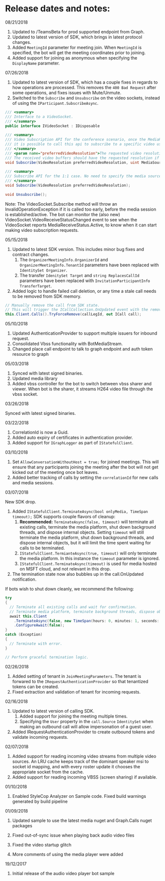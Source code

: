 # Release dates and notes:

08/21/2018

1. Updated to /TeamsBeta for prod supported endpoint from Graph.
2. Updated to latest version of SDK, which brings in latest protocol changes.
3. Added `MeetingId` parameter for meeting join.  When `MeetingId` is specified, the bot will get the meeting coordinates prior to joining.
4. Added support for joining as anonymous when specifying the `DisplayName` parameter.

07/26/2018

1. Updated to latest version of SDK, which has a couple fixes in regards to how operations are processed.  This removes the `400 Bad Request` after some operations, and fixes issues with Mute/Unmute.
2. Switched to the `Subscribe` and `Unsubscribe` on the video sockets, instead of using the `IParticipant.SubscribeAsync`.

``` csharp
/// <summary>
/// Interface to a VideoSocket.
/// </summary>
public interface IVideoSocket : IDisposable
 
/// <summary>
/// Video Subscription API for the conference scenario, once the MediaReceiveStatus is raised with active status,
/// it is possible to call this api to subscribe to a specific video using the media source id.
/// </summary>
/// <param name="preferredVideoResolution">The requested video resolution,
/// The received video buffers should have the requested resolution if the bandwidth constraints and sender capabilities are satisfied</param>
void Subscribe(VideoResolution preferredVideoResolution, uint MediaSourceId);
 
/// <summary>
/// Subscribe API for the 1:1 case. No need to specify the media source id
/// </summary>
void Subscribe(VideoResolution preferredVideoResolution);
 
void Unsubscribe();
```

Note: The VideoSocket.Subscribe method will throw an InvalidOperationException if it is called too early, before the media session is established/active. The bot can monitor the (also new) VideoSocket.VideoReceiveStatusChanged event to see when the VideoSocket reports MediaReceiveStatus.Active, to know when it can start making video subscription requests.

05/15/2018

1. Updated to latest SDK version.  This includes minor bug fixes and contract changes.
   1. The `OrganizerMeetingInfo.OrganizerId` and `OrganizerMeetingInfo.TenantId` parameters have been replaced with `IdentitySet Organizer`.
   2. The transfer `IdenitySet Target` and `string ReplacesCallId` parameters have been replaced with `InvitationParticipantInfo TransferTarget`.
2. Added logic to handle failed call deletion, or any time a stale call needs to be removed from SDK memory.
``` csharp
// Manually remove the call from SDK state.
// This will trigger the ICallCollection.OnUpdated event with the removed resource.
this.Client.Calls().TryForceRemove(callLegId, out ICall call);
```

05/10/2018

1. Updated AuthenticationProvider to support multiple issuers for inbound request.
2. Consolidated Vbss functionality with BotMediaStream.
3. Changed place call endpoint to talk to graph endpoint and auth token resource to graph

05/03/2018

1. Synced with latest signed binaries.
2. Updated media library
3. Added vbss controller for the bot to switch between vbss sharer and viewer. When bot is the sharer, it streams H264 video file through the vbss socket.

03/26/2018

Synced with latest signed binaries.

03/22/2018

1. CorrelationId is now a Guid.
2. Added auto expiry of certificates in authentication provider.
3. Added support for `IGraphLogger` as part of `IStatefulClient`.

03/10/2018

1. Set `AllowConversationWithoutHost = true;` for joined meetings.  This will ensure that any participants joining the meeting after the bot will not get kicked out of the meeting once bot leaves.
2. Added better tracking of calls by setting the `correlationId` for new calls and media sessions.

03/07/2018

New SDK drop.
1. Added `IStatefulClient.TerminateAsync(bool onlyMedia, TimeSpan timeout);`  SDK supports couple flavors of cleanup:
   1. **Recommended:** `TerminateAsync(false, timeout)` will terminate all existing calls, terminate the media platform, shut down background threads, and dispose internal objects.  Setting `timeout` will still terminate the media platform, shut down background threads, and dispose internal objects, but it will limit the time spent waiting for calls to be terminated.
   2. `IStatefulClient.TermianteAsync(true, timeout)` will only terminate the media platform.  In this instance the `timeout` parameter is ignored.
   3. `IStatefulClient.TerminateAsync(timeout)` is used for media hosted on MSFT cloud, and not relevant in this drop.
2. The termination state now also bubbles up in the call.OnUpdated notification.

If bots wish to shut down cleanly, we recommend the following:
``` csharp
try
{
  // Terminate all existing calls and wait for confirmation.
  // Terminate media platform, terminate background threads, dispose objects.
  await this.Client
    .TerminateAsync(false, new TimeSpan(hours: 0, minutes: 1, seconds: 0))
    .ConfigureAwait(false);
}
catch (Exception)
{
  // Terminate with error.
}

// Perform graceful termination logic.
```

02/26/2018

1. Added setting of tenant in `JoinMeetingParameters`.  The tenant is forwared to the `IRequestAuthenticationProvider` so that tenantized tokens can be created.
2. Fixed extraction and validation of tenant for incoming requests.

02/16/2018

1. Updated to latest version of calling SDK.
   1. Added support for joining the meeting multiple times.
   2. Specifying the `User` property in the `call.Source` `IdentitySet` when making an outbound call will allow impersonation of a guest user.
2. Added IRequestAuthenticationProvider to create outbound tokens and validate incoming requests.

02/07/2018

1. Added support for reading incoming video streams from multiple video sources.  An LRU cache keeps track of the dominant speaker msi to socket id mapping, and with every roster update it chooses the appropriate socket from the cache.
2. Added support for reading incoming VBSS (screen sharing) if available.

01/10/2018

1. Enabled StyleCop Analyzer on Sample code. Fixed build warnings generated by build pipeline

01/09/2018

1. Updated sample to use the latest media nuget and Graph.Calls nuget packages

2. Fixed out-of-sync issue when playing back audio video files

3. Fixed the video startup glitch

4. More comments of using the media player were added
 
19/12/2017

1. Initial release of the audio video player bot sample


